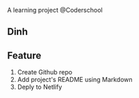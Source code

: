 A learning project @Coderschool

## Dinh

## Feature

1. Create Github repo
2. Add project's README using Markdown
3. Deply to Netlify
